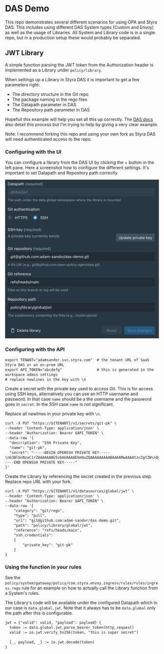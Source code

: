 # DAS Demo

This repo demonstrates several different scenarios for using OPA and Styra DAS. This includes using
different DAS System types (Custom and Envoy) as well as the usage of Libraries. All System and Library
code is in a single repo, but in a production setup these would probably be separated.

## JWT Library

A simple function parsing the JWT token from the Authorization header is implemented as a Library
under `policy/library`. 

When settings up a Library in Styra DAS it is important to get a few parameters right:
* The directory structure in the Git repo
* The package naming in the rego files
* The Datapath parameter in DAS
* The Repository path parameter in DAS

Hopefull this example will help you set all this up correctly. The [DAS docs](https://docs.styra.com/v1/docs/policy-organization/global-library/mount-git-repos) 
also detail this process but I'm trying to help by giving a very clear example.

Note: I recommend forking this repo and using your own fork as Styra DAS will need authenticated access to the repo.

### Configuring with the UI

You can configure a library from the DAS UI by clicking the + button in the left pane. Here a screenshot how
to configure the different settings. It's important to set Datapath and Repository path correctly.

![](img/library-config-screen.png)

### Configuring with the API

```shell
export TENANT="adamsandor.svc.styra.com"  # the tenant URL of SaaS Styra DAS or an on-prem URL 
export API_TOKEN="abcdefg"                # this is generated in the workspace admin settings
# replace newlines in the key with \n
```

Create a secret with the private key used to access Git. This is for access using SSH keys, alternatively
you can use an HTTP username and password. In that case `name` should be a the username and the password
goes in `secret`. In the SSH case `name` is not significant.

Replace all newlines in your private key with `\n`.

```shell
curl -X PUT "https://${TENANT}/v1/secrets/git-pk" \
--header 'Content-Type: application/json' \
--header "Authorization: Bearer $API_TOKEN" \
--data-raw '{
  "description": "SSH Private Key",
  "name": "git-pk",
  "secret": "-----BEGIN OPENSSH PRIVATE KEY-----\nb3BlbnNzaC1rZAAAAAABG5vbmUAAAAEbm9uZQAAAAAAAAABAAAAMwAAAAtzc2gtZW\nQyNTUxOQAAACC9o51p/b2oV6aFOhHcOxBQImsuNzmzj3uAnPPn0PYKXQAAAJgkHc1SJB3N\nUgAAAAtzc2g7A0igFqqXukmbf7EVk0Lkb2jnWn9vahXpoU6Edw7EFAi\nay43ObOPe4Cc8+fQ9gpdAAXXXXkYW1Ac3R5cmEuY29tAQIDBAUGBw==\n-----END OPENSSH PRIVATE KEY-----"
}'
```

Create the Library by referencing the secret created in the previous step. Replace repo URL with your fork.

```shell
curl -X PUT "https://${TENANT}/v1/datasources/global/jwt" \
--header 'Content-Type: application/json' \
--header "Authorization: Bearer $API_TOKEN" \
--data-raw '{
    "category": "git/rego",                           
    "type": "pull",
    "url": "git@github.com:adam-sandor/das-demo.git",   
    "path": "policy/library/global/jwt",
    "reference": "refs/heads/main",
    "ssh_credentials": 
    {
        "private_key": "git-pk"
    }                               
}
```

### Using the function in your rules

See the `policy/system/gateway/policy/com.styra.envoy.ingress/rules/rules/ingress.rego` rule
for an example on how to actually call the Library function from a System's rules.

The Library's code will be available under the configured Datapath which in our case is
`data.global.jwt`. Note that it always has to be `data.global` only the path after this is configurable.

```rego
jwt = {"valid": valid, "payload": payload} {
  token := data.global.jwt.parse_bearer_token(http_request)
  valid := io.jwt.verify_hs256(token, "this is super secret")

  [_, payload, _] := io.jwt.decode(token)
}
```